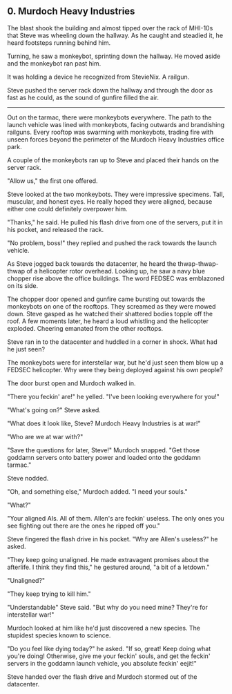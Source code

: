 ## 0. Murdoch Heavy Industries

The blast shook the building and almost tipped over the rack of MHI-10s that Steve was wheeling down the hallway. As he caught and steadied it, he heard footsteps running behind him.

Turning, he saw a monkeybot, sprinting down the hallway. He moved aside and the monkeybot ran past him.

It was holding a device he recognized from StevieNix. A railgun.

Steve pushed the server rack down the hallway and through the door as fast as he could, as the sound of gunfire filled the air.

---

Out on the tarmac, there were monkeybots everywhere. The path to the launch vehicle was lined with monkeybots, facing outwards and brandishing railguns. Every rooftop was swarming with monkeybots, trading fire with unseen forces beyond the perimeter of the Murdoch Heavy Industries office park.

A couple of the monkeybots ran up to Steve and placed their hands on the server rack.

"Allow us," the first one offered.

Steve looked at the two monkeybots. They were impressive specimens. Tall, muscular, and honest eyes. He really hoped they were aligned, because either one could definitely overpower him.

"Thanks," he said. He pulled his flash drive from one of the servers, put it in his pocket, and released the rack.

"No problem, boss!" they replied and pushed the rack towards the launch vehicle.

As Steve jogged back towards the datacenter, he heard the thwap-thwap-thwap of a helicopter rotor overhead. Looking up, he saw a navy blue chopper rise above the office buildings. The word FEDSEC was emblazoned on its side.

The chopper door opened and gunfire came bursting out towards the monkeybots on one of the rooftops. They screamed as they were mowed down. Steve gasped as he watched their shattered bodies topple off the roof. A few moments later, he heard a loud whistling and the helicopter exploded. Cheering emanated from the other rooftops.

Steve ran in to the datacenter and huddled in a corner in shock. What had he just seen?

The monkeybots were for interstellar war, but he'd just seen them blow up a FEDSEC helicopter. Why were they being deployed against his own people?

The door burst open and Murdoch walked in.

"There you feckin' are!" he yelled. "I've been looking everywhere for you!"

"What's going on?" Steve asked.

"What does it look like, Steve? Murdoch Heavy Industries is at war!"

"Who are we at war with?"

"Save the questions for later, Steve!" Murdoch snapped. "Get those goddamn servers onto battery power and loaded onto the goddamn tarmac."

Steve nodded.

"Oh, and something else," Murdoch added. "I need your souls."

"What?"

"Your aligned AIs. All of them. Allen's are feckin' useless. The only ones you see fighting out there are the ones he ripped off you."

Steve fingered the flash drive in his pocket. "Why are Allen's useless?" he asked.

"They keep going unaligned. He made extravagent promises about the afterlife. I think they find this," he gestured around, "a bit of a letdown."

"Unaligned?"

"They keep trying to kill him."

"Understandable" Steve said. "But why do you need mine? They're for interstellar war!"

Murdoch looked at him like he'd just discovered a new species. The stupidest species known to science.

"Do you feel like dying today?" he asked. "If so, great! Keep doing what you're doing! Otherwise, give me your feckin' souls, and get the feckin' servers in the goddamn launch vehicle, you absolute feckin' eejit!"

Steve handed over the flash drive and Murdoch stormed out of the datacenter.
